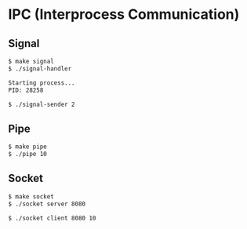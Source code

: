 # IPC (Interprocess Communication)

## Signal

```bash
$ make signal
$ ./signal-handler

Starting process...
PID: 28258
```

```bash
$ ./signal-sender 2
```

## Pipe

```bash
$ make pipe
$ ./pipe 10
```

## Socket

```bash
$ make socket
$ ./socket server 8080
```

```bash
$ ./socket client 8080 10
```
